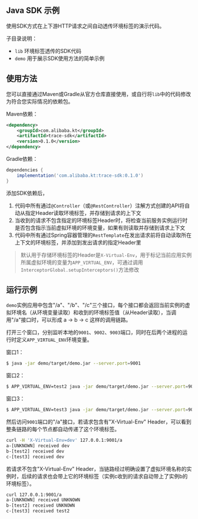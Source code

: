 Java SDK 示例
---

使用SDK方式在上下游HTTP请求之间自动透传环境标签的演示代码。

子目录说明：
- `lib` 环境标签透传的SDK代码
- `demo` 用于展示SDK使用方法的简单示例

## 使用方法

您可以直接通过Maven或Gradle从官方仓库直接使用，或自行将`lib`中的代码修改为符合您实际情况的依赖包。

Maven依赖：

```xml
<dependency>
    <groupId>com.alibaba.kt</groupId>
    <artifactId>trace-sdk</artifactId>
    <version>0.1.0</version>
</dependency>
```

Gradle依赖：

```groovy
dependencies {
    implementation('com.alibaba.kt:trace-sdk:0.1.0')
}
```

添加SDK依赖后，
1. 代码中所有通过`@Controller`（或`@RestController`）注解方式创建的API将自动从指定Header读取环境标签，并存储到请求的上下文
2. 当收到的请求不包含指定的环境标签Header时，将检查当前服务实例运行时是否包含指示当前虚拟环境的环境变量，如果有则读取并存储到请求上下文
3. 代码中所有通过Spring容器管理的`RestTemplate`在发出请求前将自动读取所在上下文的环境标签，并添加到发出请求的指定Header里

> 默认用于存储环境标签的Header是`X-Virtual-Env`，用于标记当前应用实例所属虚拟环境的变量为`APP_VIRTUAL_ENV`，可通过调用`InterceptorGlobal.setupInterceptors()`方法修改

## 运行示例

`demo`实例应用中包含"/a"、"/b"、"/c"三个接口，每个接口都会返回当前实例的虚拟环境名（从环境变量读取）和收到的环境标签值（从Header读取），当调用"/a"接口时，可以形成 a -> b -> c 这样的调用链路。

打开三个窗口，分别监听本地的`9001`、`9002`、`9003`端口，同时在后两个进程的运行时定义`APP_VIRTUAL_ENV`环境变量。

窗口1：

```bash
$ java -jar demo/target/demo.jar --server.port=9001
```

窗口2：

```bash
$ APP_VIRTUAL_ENV=test2 java -jar demo/target/demo.jar --server.port=9002
```

窗口3：

```bash
$ APP_VIRTUAL_ENV=test3 java -jar demo/target/demo.jar --server.port=9003
```

然后访问`9001`端口的"/a"接口，若请求包含有"X-Virtual-Env" Header，可以看到整条链路的每个节点都自动传递了这个环境标签。

```bash
curl -H 'X-Virtual-Env=dev' 127.0.0.1:9001/a
a-[UNKNOWN] received dev
b-[test2] received dev
c-[test3] received dev
```

若请求不包含"X-Virtual-Env" Header，当链路经过明确设置了虚拟环境名称的实例时，后续的请求也会带上它的环境标签（实例c收到的请求自动带上了实例b的环境标签）。

```bash
curl 127.0.0.1:9001/a
a-[UNKNOWN] received UNKNOWN
b-[test2] received UNKNOWN
c-[test3] received test2
```
